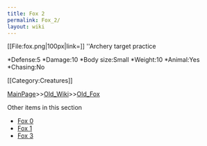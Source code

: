```yaml
---
title: Fox 2
permalink: Fox_2/
layout: wiki
---
```

[[File:fox.png|100px|link=]] ''Archery target practice

*Defense:5
*Damage:10
*Body size:Small
*Weight:10
*Animal:Yes
*Chasing:No

[[Category:Creatures]]

[MainPage](/keeperrl_wiki/ "wikilink")>>[Old_Wiki](/keeperrl_wiki/Old_Wiki "wikilink")>>[Old_Fox](/keeperrl_wiki/Old_Fox "wikilink")

Other items in this section
-    [Fox 0](/keeperrl_wiki/Fox_0 "wikilink")
-    [Fox 1](/keeperrl_wiki/Fox_1 "wikilink")
-    [Fox 3](/keeperrl_wiki/Fox_3 "wikilink")
